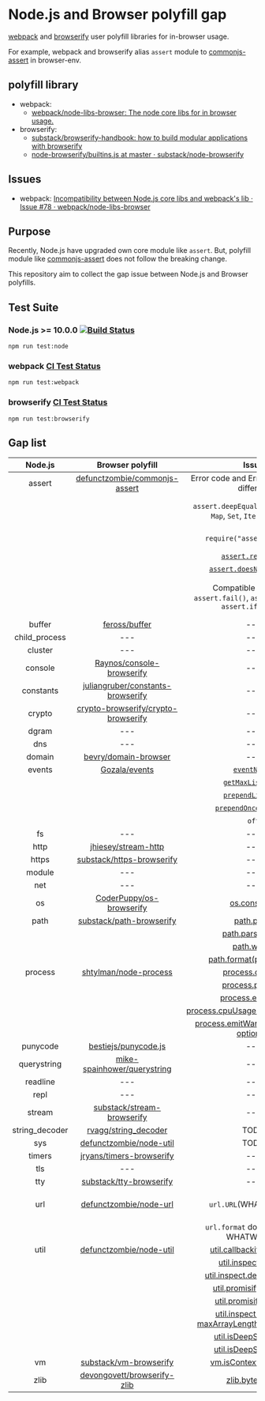 # Node.js and Browser polyfill gap

[webpack](https://github.com/webpack/webpack "webpack") and [browserify](https://github.com/substack/node-browserify "browserify") user polyfill libraries for in-browser usage.

For example, webpack and browserify alias `assert` module to [commonjs-assert](https://github.com/defunctzombie/commonjs-assert "commonjs-assert") in browser-env.

## polyfill library

- webpack:
  - [webpack/node-libs-browser: The node core libs for in browser usage.](https://github.com/webpack/node-libs-browser "webpack/node-libs-browser: The node core libs for in browser usage.")
- browserify:
  - [substack/browserify-handbook: how to build modular applications with browserify](https://github.com/substack/browserify-handbook#builtins)
  - [node-browserify/builtins.js at master · substack/node-browserify](https://github.com/substack/node-browserify/blob/master/lib/builtins.js)
  
## Issues

- webpack: [Incompatibility between Node.js core libs and webpack's lib · Issue #78 · webpack/node-libs-browser](https://github.com/webpack/node-libs-browser/issues/78 "Incompatibility between Node.js core libs and webpack&#39;s lib · Issue #78 · webpack/node-libs-browser")

## Purpose

Recently, Node.js have upgraded own core module like `assert`. But, polyfill module like [commonjs-assert](https://github.com/defunctzombie/commonjs-assert "commonjs-assert") does not follow the breaking change.

This repository aim to collect the gap issue between Node.js and Browser polyfills.

## Test Suite

### Node.js >= 10.0.0 [![Build Status](https://travis-ci.org/azu/node-browser-polyfill-gap.svg?branch=master)](https://travis-ci.org/azu/node-browser-polyfill-gap)

    npm run test:node 

### webpack [CI Test Status](https://travis-ci.org/azu/node-browser-polyfill-gap)

    npm run test:webpack 

### browserify [CI Test Status](https://travis-ci.org/azu/node-browser-polyfill-gap)

    npm run test:browserify

## Gap list

|    Node.js     |               Browser polyfill               |                  Issue                   | Link                                     |
| :------------: | :--------------------------------------: | :--------------------------------------: | ---------------------------------------- |
|     assert     | [defunctzombie/commonjs-assert](https://github.com/defunctzombie/commonjs-assert) | Error code and Error message are different | [Issue](https://github.com/nodejs/node/issues/13937), [Article](https://medium.com/the-node-js-collection/node-js-errors-changes-you-need-to-know-about-dc8c82417f65) |
|                |                                          | `assert.deepEqual` does't support `Map`, `Set`, `Iterator` etc... | [Issue](https://github.com/nodejs/node/issues/2309), [Document](https://nodejs.org/api/assert.html#assert_assert_deepequal_actual_expected_message), [Release](https://nodejs.org/en/blog/release/v8.0.0/) |
|                |                                          | `require("assert").strict` | [Docs](https://nodejs.org/api/assert.html#assert_strict_mode), [Release](https://nodejs.org/en/blog/release/v9.9.0/) |
|                |                                          | [`assert.rejects()`](https://nodejs.org/api/assert.html#assert_assert_rejects_block_error_message) | [Release](https://nodejs.org/en/blog/release/v10.0.0/) |
|                |                                          | [`assert.doesNotReject()`](https://nodejs.org/api/assert.html#assert_assert_doesnotreject_block_error_message) | [Release](https://nodejs.org/en/blog/release/v10.0.0/) |
|                |                                          | Compatible issue with `assert.fail()`, `assert.ok()`, and `assert.ifError()`|  No arguments behavior. [Release](https://nodejs.org/en/blog/release/v10.0.0/) |
|     buffer     | [feross/buffer](https://github.com/feross/buffer) |                   ---                    |                                          |
| child_process  |                   ---                    |                   ---                    |                                          |
|    cluster     |                   ---                    |                   ---                    |                                          |
|    console     | [Raynos/console-browserify](https://github.com/Raynos/console-browserify) |                   ---                    |                                          |
|   constants    | [juliangruber/constants-browserify](https://github.com/juliangruber/constants-browserify) |                   ---                    |                                          |
|     crypto     | [crypto-browserify/crypto-browserify](https://github.com/crypto-browserify/crypto-browserify) |                   ---                    |                                          |
|     dgram      |                   ---                    |                   ---                    |                                          |
|      dns       |                   ---                    |                   ---                    |                                          |
|     domain     | [bevry/domain-browser](https://github.com/bevry/domain-browser) |                   ---                    |                                          |
|     events     | [Gozala/events](https://github.com/Gozala/events) | [`eventNames`](https://nodejs.org/api/events.html#events_emitter_eventnames) | [Issue](https://github.com/Gozala/events/pull/32) |
|                |                                          | [`getMaxListeners`](https://nodejs.org/api/events.html#events_emitter_getmaxlisteners) | [Issue](https://github.com/Gozala/events/pull/32) |
|                |                                          | [`prependListener`](https://nodejs.org/api/events.html#events_emitter_prependlistener_eventname_listener) | [Issue](https://github.com/Gozala/events/pull/32) |
|                |                                          | [`prependOnceListener`](https://nodejs.org/api/events.html#events_emitter_prependoncelistener_eventname_listener) | [Issue](https://github.com/Gozala/events/pull/32) |
|                |                                          | `off` | [Issue](https://github.com/nodejs/node/pull/17156) |
|       fs       |                   ---                    |                   ---                    |                                          |
|      http      | [jhiesey/stream-http](https://github.com/jhiesey/stream-http) |                   ---                    |                                          |
|     https      | [substack/https-browserify](https://github.com/substack/https-browserify) |                   ---                    |                                          |
|     module     |                   ---                    |                   ---                    |                                          |
|      net       |                   ---                    |                   ---                    |                                          |
|       os       | [CoderPuppy/os-browserify](https://github.com/CoderPuppy/os-browserify) | [os.constants](https://nodejs.org/api/os.html#os_os_constants "os.constants") |                                          |
|      path      | [substack/path-browserify](https://github.com/substack/path-browserify) | [path.posix](https://nodejs.org/api/path.html#path_path_posix "path.posix") | [Issue](https://github.com/substack/path-browserify/issues/11 "Update to use newer node path code · Issue #11 · substack/path-browserify") |
|                |                                          | [path.parse(path)](https://nodejs.org/docs/latest/api/path.html#path_path_parse_path "path.parse(path)") | [Issue](https://github.com/substack/path-browserify/issues/2) |
|                |                                          | [path.win32](https://nodejs.org/api/path.html#path_path_posix "path.win32") |                                          |
|                |                                          | [path.format(pathObject)](https://nodejs.org/api/path.html#path_path_posix "path.format(pathObject)") |                                          |
|    process     | [shtylman/node-process](https://github.com/shtylman/node-process) | [process.channel](https://nodejs.org/api/process.html#process_process_channel "process.channel") |                                          |
|                |                                          | [process.platform](https://nodejs.org/api/process.html#process_process_platform "process.platform") | [Issue](https://github.com/defunctzombie/node-process/issues/55) |
|                |                                          | [process.execArgv](https://nodejs.org/api/process.html#process_process_execargv "process.execArgv") | [Issue](https://github.com/defunctzombie/node-process/issues/75) |
|                |                                          | [process.cpuUsage([previousValue])](https://nodejs.org/api/process.html#process_process_cpuusage_previousvalue "process.cpuUsage([previousValue])") |                                          |
|                |                                          | [process.emitWarning(warning[, options])](https://nodejs.org/api/process.html#process_process_emitwarning_warning_options "process.emitWarning(warning[, options])") |                                          |
|    punycode    | [bestiejs/punycode.js](https://github.com/bestiejs/punycode.js) |                   ---                    |                                          |
|  querystring   | [mike-spainhower/querystring](https://github.com/mike-spainhower/querystring) |                   ---                    |                                          |
|    readline    |                   ---                    |                   ---                    |                                          |
|      repl      |                   ---                    |                   ---                    |                                          |
|     stream     | [substack/stream-browserify](https://github.com/substack/stream-browserify) |                   ---                    |                                          |
| string_decoder | [rvagg/string_decoder](https://github.com/rvagg/string_decoder) |                   TODO                   | [Repository](https://github.com/nodejs/string_decoder) |
|      sys       | [defunctzombie/node-util](https://github.com/defunctzombie/node-util) |                   TODO                   |                                          |
|     timers     | [jryans/timers-browserify](https://github.com/jryans/timers-browserify) |                   ---                    |                                          |
|      tls       |                   ---                    |                   ---                    |                                          |
|      tty       | [substack/tty-browserify](https://github.com/substack/tty-browserify) |                   ---                    |                                          |
|      url       | [defunctzombie/node-url](https://github.com/defunctzombie/node-url) |          `url.URL`(WHATWG URL)           | [Release](https://nodejs.org/en/blog/release/v8.0.0/#say-hello-to-the-whatwg-url-parser), [Document](https://nodejs.org/api/url.html#url_the_whatwg_url_api), [Issue](https://github.com/defunctzombie/node-url/issues/33) |
|                |                                          | `url.format` does't support  WHATWG URL  | [Release](https://nodejs.org/en/blog/release/v7.6.0/), [Document](https://nodejs.org/api/url.html#url_url_format_url_options) |
|      util      | [defunctzombie/node-util](https://github.com/defunctzombie/node-util) | [util.callbackify(original)](https://nodejs.org/api/util.html#util_util_callbackify_original "util.callbackify(original)") |                                          |
|                |                                          | [util.inspect.custom](https://nodejs.org/api/util.html#util_util_inspect_custom "util.inspect.custom") |                                          |
|                |                                          | [util.inspect.defaultOptions](https://nodejs.org/api/util.html#util_util_inspect_defaultoptions "util.inspect.defaultOptions") |                                          |
|                |                                          | [util.promisify(original)](https://nodejs.org/api/util.html#util_util_promisify_original "util.promisify(original)") |                                          |
|                |                                          | [util.promisify.custom](https://nodejs.org/api/util.html#util_util_promisify_custom "util.promisify.custom") |                                          |
|                |                                          | [util.inspect() options maxArrayLength, breakLength](https://github.com/defunctzombie/node-util/issues/15 "util.inspect() options maxArrayLength, breakLength") |                                          |
|                |                                          | [util.isDeepStrictEqual](https://nodejs.org/api/util.html#util_util_isdeepstrictequal_val1_val2) |                                          |
|                |                                          | [util.isDeepStrictEqual](https://nodejs.org/api/util.html#util_util_isdeepstrictequal_val1_val2) |                                          |
|       vm       | [substack/vm-browserify](https://github.com/substack/vm-browserify) | [vm.isContext(sandbox)](https://nodejs.org/api/vm.html#vm_vm_runincontext_code_contextifiedsandbox_options "vm.isContext(sandbox)") |                                          |
|      zlib      | [devongovett/browserify-zlib](https://github.com/devongovett/browserify-zlib) | [zlib.bytesRead](https://nodejs.org/api/zlib.html#zlib_zlib_bytesread "zlib.bytesRead#") |                                          |
